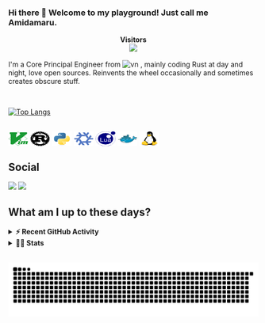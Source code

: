 ### Hi there 👋 Welcome to my playground! Just call me Amidamaru.

<p align="center">
  <b>Visitors</b><br>
  <img src="https://profile-counter.glitch.me/thaodt/count.svg" />
</p>

I'm a Core Principal Engineer from <img src="https://static.dwcdn.net/css/flag-icons/flags/4x3/vn.svg" alt="vn" height="25"/> , 
mainly coding Rust at day and night, love open sources. Reinvents the wheel occasionally and sometimes creates obscure stuff.

<br>

[![Top Langs](https://github-readme-stats.vercel.app/api/top-langs/?username=thaodt&layout=compact&theme=gotham&cache_seconds=86400)](https://github.com/thaodt/thaodt)


<div style="display: inline_block"><br>
  <img align="center" alt="thaodt-nvim" height="30" width="40" src="https://raw.githubusercontent.com/devicons/devicon/master/icons/vim/vim-plain.svg">
  <img align="center" alt="thaodt-rust" height="30" width="40" src="https://raw.githubusercontent.com/devicons/devicon/master/icons/rust/rust-plain.svg">
  <img align="center" alt="thaodt-python" height="30" width="40" src="https://raw.githubusercontent.com/devicons/devicon/master/icons/python/python-original.svg">
  <img align="center" alt="thaodt-nix" height="30" width="40" src="https://raw.githubusercontent.com/devicons/devicon/master/icons/nixos/nixos-plain.svg">  
  <img align="center" alt="thaodt-lua" height="30" width="40" src="https://raw.githubusercontent.com/devicons/devicon/master/icons/lua/lua-plain-wordmark.svg">
  <img align="center" alt="thaodt-docker" height="30" width="40" src="https://raw.githubusercontent.com/devicons/devicon/master/icons/docker/docker-original.svg">
  <img align="center" alt="thaodt-linux" height="30" width="40" src="https://raw.githubusercontent.com/devicons/devicon/master/icons/linux/linux-original.svg">
</div>

## Social

<div>
  <a href="https://twitter.com/dreamsparkis" target="_blank"><img src="https://img.shields.io/badge/-Twitter-%23E4405F?style=for-the-badge&logo=twitter&logoColor=white" target="_blank"></a>
  <a href = "mailto:ardtimeit@gmail.com"><img src="https://img.shields.io/badge/-Gmail-%23333?style=for-the-badge&logo=gmail&logoColor=white" target="_blank"></a>

</div>

## What am I up to these days?
<details>
  <summary><b>⚡ Recent GitHub Activity</b></summary>
    <p>

<!--START_SECTION:activity-->
1. 🗣 Commented on [#2369](https://github.com/GreptimeTeam/greptimedb/issues/2369#issuecomment-1733117000) in [GreptimeTeam/greptimedb](https://github.com/GreptimeTeam/greptimedb)
2. 🗣 Commented on [#3](https://github.com/LitheumOrg/LitheumMobileWallet/pull/3#issuecomment-1676710543) in [LitheumOrg/LitheumMobileWallet](https://github.com/LitheumOrg/LitheumMobileWallet)
3. 🗣 Commented on [#3](https://github.com/LitheumOrg/LitheumMobileWallet/pull/3#issuecomment-1674352292) in [LitheumOrg/LitheumMobileWallet](https://github.com/LitheumOrg/LitheumMobileWallet)
4. 🗣 Commented on [#3](https://github.com/LitheumOrg/LitheumMobileWallet/pull/3#issuecomment-1670855269) in [LitheumOrg/LitheumMobileWallet](https://github.com/LitheumOrg/LitheumMobileWallet)
5. 🗣 Commented on [#3](https://github.com/LitheumOrg/LitheumMobileWallet/pull/3#issuecomment-1670837546) in [LitheumOrg/LitheumMobileWallet](https://github.com/LitheumOrg/LitheumMobileWallet)
6. 🗣 Commented on [#3](https://github.com/LitheumOrg/LitheumMobileWallet/pull/3#issuecomment-1670832719) in [LitheumOrg/LitheumMobileWallet](https://github.com/LitheumOrg/LitheumMobileWallet)
7. 🗣 Commented on [#3](https://github.com/LitheumOrg/LitheumMobileWallet/pull/3#issuecomment-1670826310) in [LitheumOrg/LitheumMobileWallet](https://github.com/LitheumOrg/LitheumMobileWallet)
8. 🗣 Commented on [#3](https://github.com/LitheumOrg/LitheumMobileWallet/pull/3#issuecomment-1670813003) in [LitheumOrg/LitheumMobileWallet](https://github.com/LitheumOrg/LitheumMobileWallet)
9. 🗣 Commented on [#3](https://github.com/LitheumOrg/LitheumMobileWallet/pull/3#issuecomment-1663393923) in [LitheumOrg/LitheumMobileWallet](https://github.com/LitheumOrg/LitheumMobileWallet)
10. 🔒 Closed issue [#1309](https://github.com/fzyzcjy/flutter_rust_bridge/issues/1309) in [fzyzcjy/flutter_rust_bridge](https://github.com/fzyzcjy/flutter_rust_bridge)
<!--END_SECTION:activity-->
  </p>
</details>


<details>
  <summary><b>👨‍💻 Stats</b></summary>
  <p align="center">
    <a>
      <img align="center" src="https://gist.githubusercontent.com/thaodt/1db1d598a9e4550fa45eaede87135b3b/raw/97f3e5e943703e61b223dbc8cfa33ae9a5beb97b/github-metrics.svg"/>
    </a>
  </p>
</details>
<br>
<p align="center">
  <img width="600" src="https://raw.githubusercontent.com/thaodt/thaodt/master/assets/github-snake.svg" />
</p>
